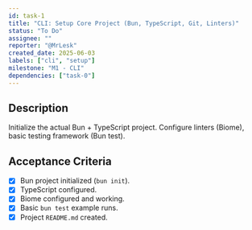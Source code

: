 ```yaml
---
id: task-1
title: "CLI: Setup Core Project (Bun, TypeScript, Git, Linters)"
status: "To Do"
assignee: ""
reporter: "@MrLesk"
created_date: 2025-06-03
labels: ["cli", "setup"]
milestone: "M1 - CLI"
dependencies: ["task-0"]
---
```


## Description

Initialize the actual Bun + TypeScript project. Configure linters (Biome), basic testing framework (Bun test).

## Acceptance Criteria

- [x] Bun project initialized (`bun init`).
- [x] TypeScript configured.
- [x] Biome configured and working.
- [x] Basic `bun test` example runs.
- [x] Project `README.md` created.
